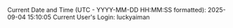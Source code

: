Current Date and Time (UTC - YYYY-MM-DD HH:MM:SS formatted): 2025-09-04 15:10:05
Current User's Login: luckyaiman
